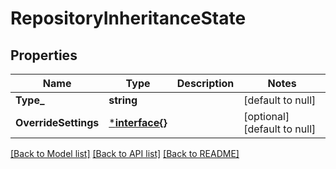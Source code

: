 # RepositoryInheritanceState

## Properties
Name | Type | Description | Notes
------------ | ------------- | ------------- | -------------
**Type_** | **string** |  | [default to null]
**OverrideSettings** | [***interface{}**](interface{}.md) |  | [optional] [default to null]

[[Back to Model list]](../README.md#documentation-for-models) [[Back to API list]](../README.md#documentation-for-api-endpoints) [[Back to README]](../README.md)

